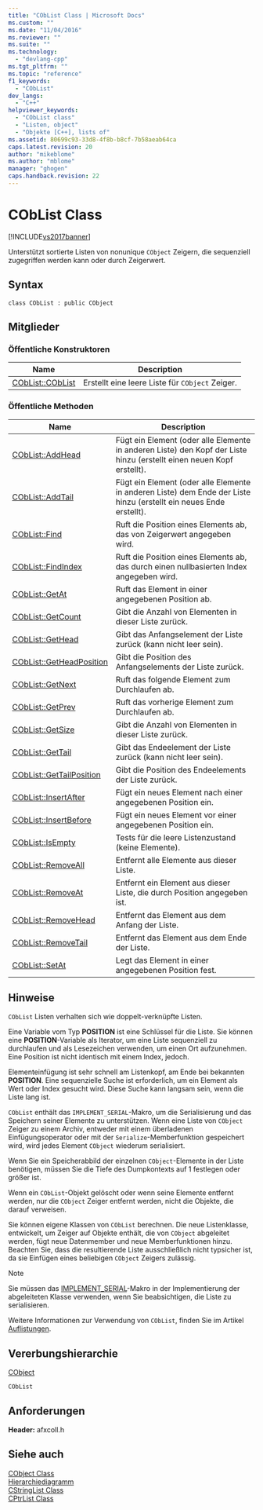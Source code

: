 ```yaml
---
title: "CObList Class | Microsoft Docs"
ms.custom: ""
ms.date: "11/04/2016"
ms.reviewer: ""
ms.suite: ""
ms.technology: 
  - "devlang-cpp"
ms.tgt_pltfrm: ""
ms.topic: "reference"
f1_keywords: 
  - "CObList"
dev_langs: 
  - "C++"
helpviewer_keywords: 
  - "CObList class"
  - "Listen, object"
  - "Objekte [C++], lists of"
ms.assetid: 80699c93-33d8-4f8b-b8cf-7b58aeab64ca
caps.latest.revision: 20
author: "mikeblome"
ms.author: "mblome"
manager: "ghogen"
caps.handback.revision: 22
---
```

# CObList Class
[!INCLUDE[vs2017banner](../../assembler/inline/includes/vs2017banner.md)]

Unterstützt sortierte Listen von nonunique `CObject` Zeigern, die sequenziell zugegriffen werden kann oder durch Zeigerwert.  
  
## Syntax  
  
```  
class CObList : public CObject  
```  
  
## Mitglieder  
  
### Öffentliche Konstruktoren  
  
|Name|Description|  
|----------|-----------------|  
|[CObList::CObList](../Topic/CObList::CObList.md)|Erstellt eine leere Liste für `CObject` Zeiger.|  
  
### Öffentliche Methoden  
  
|Name|Description|  
|----------|-----------------|  
|[CObList::AddHead](../Topic/CObList::AddHead.md)|Fügt ein Element \(oder alle Elemente in anderen Liste\) den Kopf der Liste hinzu \(erstellt einen neuen Kopf erstellt\).|  
|[CObList::AddTail](../Topic/CObList::AddTail.md)|Fügt ein Element \(oder alle Elemente in anderen Liste\) dem Ende der Liste hinzu \(erstellt ein neues Ende erstellt\).|  
|[CObList::Find](../Topic/CObList::Find.md)|Ruft die Position eines Elements ab, das von Zeigerwert angegeben wird.|  
|[CObList::FindIndex](../Topic/CObList::FindIndex.md)|Ruft die Position eines Elements ab, das durch einen nullbasierten Index angegeben wird.|  
|[CObList::GetAt](../Topic/CObList::GetAt.md)|Ruft das Element in einer angegebenen Position ab.|  
|[CObList::GetCount](../Topic/CObList::GetCount.md)|Gibt die Anzahl von Elementen in dieser Liste zurück.|  
|[CObList::GetHead](../Topic/CObList::GetHead.md)|Gibt das Anfangselement der Liste zurück \(kann nicht leer sein\).|  
|[CObList::GetHeadPosition](../Topic/CObList::GetHeadPosition.md)|Gibt die Position des Anfangselements der Liste zurück.|  
|[CObList::GetNext](../Topic/CObList::GetNext.md)|Ruft das folgende Element zum Durchlaufen ab.|  
|[CObList::GetPrev](../Topic/CObList::GetPrev.md)|Ruft das vorherige Element zum Durchlaufen ab.|  
|[CObList::GetSize](../Topic/CObList::GetSize.md)|Gibt die Anzahl von Elementen in dieser Liste zurück.|  
|[CObList::GetTail](../Topic/CObList::GetTail.md)|Gibt das Endeelement der Liste zurück \(kann nicht leer sein\).|  
|[CObList::GetTailPosition](../Topic/CObList::GetTailPosition.md)|Gibt die Position des Endeelements der Liste zurück.|  
|[CObList::InsertAfter](../Topic/CObList::InsertAfter.md)|Fügt ein neues Element nach einer angegebenen Position ein.|  
|[CObList::InsertBefore](../Topic/CObList::InsertBefore.md)|Fügt ein neues Element vor einer angegebenen Position ein.|  
|[CObList::IsEmpty](../Topic/CObList::IsEmpty.md)|Tests für die leere Listenzustand \(keine Elemente\).|  
|[CObList::RemoveAll](../Topic/CObList::RemoveAll.md)|Entfernt alle Elemente aus dieser Liste.|  
|[CObList::RemoveAt](../Topic/CObList::RemoveAt.md)|Entfernt ein Element aus dieser Liste, die durch Position angegeben ist.|  
|[CObList::RemoveHead](../Topic/CObList::RemoveHead.md)|Entfernt das Element aus dem Anfang der Liste.|  
|[CObList::RemoveTail](../Topic/CObList::RemoveTail.md)|Entfernt das Element aus dem Ende der Liste.|  
|[CObList::SetAt](../Topic/CObList::SetAt.md)|Legt das Element in einer angegebenen Position fest.|  
  
## Hinweise  
 `CObList` Listen verhalten sich wie doppelt\-verknüpfte Listen.  
  
 Eine Variable vom Typ **POSITION** ist eine Schlüssel für die Liste.  Sie können eine **POSITION**\-Variable als Iterator, um eine Liste sequenziell zu durchlaufen und als Lesezeichen verwenden, um einen Ort aufzunehmen.  Eine Position ist nicht identisch mit einem Index, jedoch.  
  
 Elementeinfügung ist sehr schnell am Listenkopf, am Ende bei bekannten **POSITION**.  Eine sequenzielle Suche ist erforderlich, um ein Element als Wert oder Index gesucht wird.  Diese Suche kann langsam sein, wenn die Liste lang ist.  
  
 `CObList` enthält das `IMPLEMENT_SERIAL`\-Makro, um die Serialisierung und das Speichern seiner Elemente zu unterstützen.  Wenn eine Liste von `CObject` Zeiger zu einem Archiv, entweder mit einem überladenen Einfügungsoperator oder mit der `Serialize`\-Memberfunktion gespeichert wird, wird jedes Element `CObject` wiederum serialisiert.  
  
 Wenn Sie ein Speicherabbild der einzelnen `CObject`\-Elemente in der Liste benötigen, müssen Sie die Tiefe des Dumpkontexts auf 1 festlegen oder größer ist.  
  
 Wenn ein `CObList`\-Objekt gelöscht oder wenn seine Elemente entfernt werden, nur die `CObject` Zeiger entfernt werden, nicht die Objekte, die darauf verweisen.  
  
 Sie können eigene Klassen von `CObList` berechnen.  Die neue Listenklasse, entwickelt, um Zeiger auf Objekte enthält, die von `CObject` abgeleitet werden, fügt neue Datenmember und neue Memberfunktionen hinzu.  Beachten Sie, dass die resultierende Liste ausschließlich nicht typsicher ist, da sie Einfügen eines beliebigen `CObject` Zeigers zulässig.  
  
> [!NOTE]
>  Sie müssen das [IMPLEMENT\_SERIAL](../Topic/IMPLEMENT_SERIAL.md)\-Makro in der Implementierung der abgeleiteten Klasse verwenden, wenn Sie beabsichtigen, die Liste zu serialisieren.  
  
 Weitere Informationen zur Verwendung von `CObList`, finden Sie im Artikel [Auflistungen](../../mfc/collections.md).  
  
## Vererbungshierarchie  
 [CObject](../../mfc/reference/cobject-class.md)  
  
 `CObList`  
  
## Anforderungen  
 **Header:**  afxcoll.h  
  
## Siehe auch  
 [CObject Class](../../mfc/reference/cobject-class.md)   
 [Hierarchiediagramm](../../mfc/hierarchy-chart.md)   
 [CStringList Class](../../mfc/reference/cstringlist-class.md)   
 [CPtrList Class](../../mfc/reference/cptrlist-class.md)